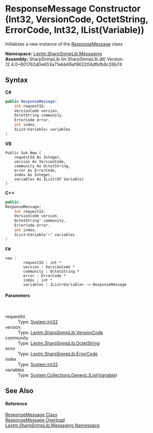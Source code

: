 # ResponseMessage Constructor (Int32, VersionCode, OctetString, ErrorCode, Int32, IList(Variable))
 

Initializes a new instance of the <a href="T_Lextm_SharpSnmpLib_Messaging_ResponseMessage">ResponseMessage</a> class

**Namespace:**&nbsp;<a href="N_Lextm_SharpSnmpLib_Messaging">Lextm.SharpSnmpLib.Messaging</a><br />**Assembly:**&nbsp;SharpSnmpLib (in SharpSnmpLib.dll) Version: 12.4.0+601762d0e653a71ebb69af963204dfbfb6c26b74

## Syntax

**C#**<br />
``` C#
public ResponseMessage(
	int requestId,
	VersionCode version,
	OctetString community,
	ErrorCode error,
	int index,
	IList<Variable> variables
)
```

**VB**<br />
``` VB
Public Sub New ( 
	requestId As Integer,
	version As VersionCode,
	community As OctetString,
	error As ErrorCode,
	index As Integer,
	variables As IList(Of Variable)
)
```

**C++**<br />
``` C++
public:
ResponseMessage(
	int requestId, 
	VersionCode version, 
	OctetString^ community, 
	ErrorCode error, 
	int index, 
	IList<Variable^>^ variables
)
```

**F#**<br />
``` F#
new : 
        requestId : int * 
        version : VersionCode * 
        community : OctetString * 
        error : ErrorCode * 
        index : int * 
        variables : IList<Variable> -> ResponseMessage
```


#### Parameters
&nbsp;<dl><dt>requestId</dt><dd>Type: <a href="https://docs.microsoft.com/dotnet/api/system.int32" target="_blank" rel="noopener noreferrer">System.Int32</a><br /></dd><dt>version</dt><dd>Type: <a href="T_Lextm_SharpSnmpLib_VersionCode">Lextm.SharpSnmpLib.VersionCode</a><br /></dd><dt>community</dt><dd>Type: <a href="T_Lextm_SharpSnmpLib_OctetString">Lextm.SharpSnmpLib.OctetString</a><br /></dd><dt>error</dt><dd>Type: <a href="T_Lextm_SharpSnmpLib_ErrorCode">Lextm.SharpSnmpLib.ErrorCode</a><br /></dd><dt>index</dt><dd>Type: <a href="https://docs.microsoft.com/dotnet/api/system.int32" target="_blank" rel="noopener noreferrer">System.Int32</a><br /></dd><dt>variables</dt><dd>Type: <a href="https://docs.microsoft.com/dotnet/api/system.collections.generic.ilist-1" target="_blank" rel="noopener noreferrer">System.Collections.Generic.IList</a>(<a href="T_Lextm_SharpSnmpLib_Variable">Variable</a>)<br /></dd></dl>

## See Also


#### Reference
<a href="T_Lextm_SharpSnmpLib_Messaging_ResponseMessage">ResponseMessage Class</a><br /><a href="Overload_Lextm_SharpSnmpLib_Messaging_ResponseMessage__ctor">ResponseMessage Overload</a><br /><a href="N_Lextm_SharpSnmpLib_Messaging">Lextm.SharpSnmpLib.Messaging Namespace</a><br />